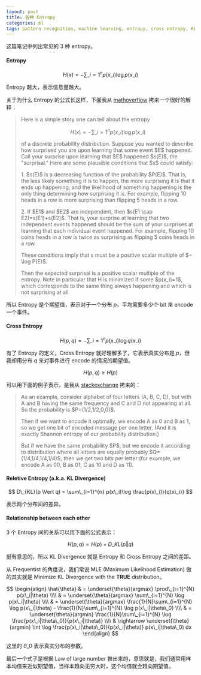 ```yaml
---
layout: post
title: 各种 Entropy
categories: ml
tags: pattern recognition, machine learning, entropy, cross entropy, KL Divergence
---
```


这篇笔记中列出常见的 3 种 entropy。

#### Entropy
  
  $$
  H(x) = -\sum\_{i=1}^{n} p(x\_i)\log p(x\_i)
  $$

  Entropy 越大，表示信息量越大。

  关于为什么 Entropy 的公式长这样，下面我从 [mathoverflow](http://mathoverflow.net/questions/146463/what-is-entropy-really) 拷来一个很好的解释：

  <blockquote>
  <p>Here is a simple story one can tell about the entropy</p>

  $$H(x) = -\sum\_{i=1}^{n} p(x\_i)\log p(x\_i)$$

  <p>of a discrete probability distribution. Suppose you wanted to describe how surprised you are upon learning that some event $E$ happened. Call your surprise upon learning that $E$ happened $s(E)$, the "surprisal." Here are some plausible conditions that $s$ could satisfy:</p>

  <p>1. $s(E)$ is a decreasing function of the probability $P(E)$. That is, the less likely something it is to happen, the more surprising it is that it ends up happening, and the likelihood of something happening is the only thing determining how surprising it is. For example, flipping 10 heads in a row is more surprising than flipping 5 heads in a row.</p>

  <p>2. If $E1$ and $E2$ are independent, then $s(E1 \cap E2)=s(E1)+s(E2)$. That is, your surprise at learning that two independent events happened should be the sum of your surprises at learning that each individual event happened. For example, flipping 10 coins heads in a row is twice as surprising as flipping 5 coins heads in a row.</p>

  <p>These conditions imply that s must be a positive scalar multiple of $−\log P(E)$.</p>

  <p>Then the expected surprisal is a positive scalar multiple of the entropy. Note in particular that H is minimized if some $p(x_i)=1$, which corresponds to the same thing always happening and which is not surprising at all.</p>
  </blockquote>

  所以 Entropy 是个期望值，表示对于一个分布 $p$，平均需要多少个 bit 来 encode 一个事件。

#### Cross Entropy

  $$
  H(p, q) = -\sum\_{i=1}^{n} p(x\_i)\log q(x\_i)
  $$

  有了 Entropy 的定义，Cross Entropy 就好理解多了，它表示真实分布是 $p$，但我却用分布 $q$ 来对事件进行 encode 的情况的期望值。

  $$H(p, q) \geq H(p)$$

  可以用下面的例子表示，是我从 [stackexchange](http://stats.stackexchange.com/questions/80967/qualitively-what-is-cross-entropy?rq=1) 拷来的：

  <blockquote>
  <p>As an example, consider alphabet of four letters (A, B, C, D), but with A and B having the same frequency and C and D not appearing at all. So the probability is $P=(1/2,1/2,0,0)$.</p>
  
  <p>Then if we want to encode it optimally, we encode A as 0 and B as 1, so we get one bit of encoded message per one letter. (And it is exactly Shannon entropy of our probability distribution.)</p>
  
  <p>But if we have the same probability $P$, but we encode it according to distribution where all letters are equally probably $Q=(1/4,1/4,1/4,1/4)$, then we get two bits per letter (for example, we encode A as 00, B as 01, C as 10 and D as 11).</p>
  </blockquote>

#### Reletive Entropy (a.k.a. KL Divergence)

  $$
  D\_{KL}(p \Vert q) = \sum\_{i=1}^{n} p(x\_i)\log \frac{p(x\_i)}{q(x\_i)}
  $$

  表示两个分布间的差异。

#### Relationship between each other

3 个 Entropy 间的关系可以用下面的公式表示：

  $$H(p, q) = H(p) + D\_{KL}(p \Vert q)$$

挺有意思的，所以 KL Divergence 就是 Entropy 和 Cross Entropy 之间的差距。

从 Frequentist 的角度说，我们常说 MLE (Maximum Likelihood Estimation) 做的其实就是 Minimize KL Divergence with the **TRUE** distribution。

$$
\begin{align}
\hat{\theta} & = \underset{\theta}{argmax} \prod\_{i=1}^{N} p(x\_i|\theta) \\\\
 & = \underset{\theta}{argmax} \sum\_{i=1}^{N} \log p(x\_i|\theta) \\\\
 & = \underset{\theta}{argmax} \frac{1}{N}\sum\_{i=1}^{N} \log p(x\_i|\theta) - \frac{1}{N}\sum\_{i=1}^{N} \log p(x\_i|\theta\_0) \\\\
 & = \underset{\theta}{argmin} \frac{1}{N}\sum\_{i=1}^{N} \log \frac{p(x\_i|\theta\_0)}{p(x\_i|\theta)} \\\\
 & \rightarrow \underset{\theta}{argmin} \int \log \frac{p(x\_i|\theta\_0)}{p(x\_i|\theta)} p(x\_i|\theta\_0) dx
\end{align}
$$

这里的 $\theta\_0$ 表示真实分布的参数。

最后一个式子是根据 Law of large number 推出来的，意思就是，我们通常用样本均值来近似期望值，当样本趋向无穷大时，这个均值就会趋向期望值。

